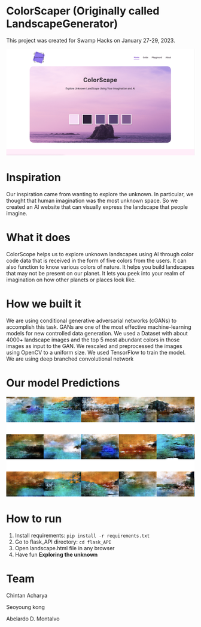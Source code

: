 # ColorScaper (Originally called LandscapeGenerator)

This project was created for Swamp Hacks on January 27-29, 2023.

![OUR UI](https://github.com/chintan-27/LandscapeGenerator/blob/main/Screenshots/2.png)

# Inspiration

Our inspiration came from wanting to explore the unknown. In particular, we thought that human imagination was the most unknown space. So we created an AI website that can visually express the landscape that people imagine.

# What it does

ColorScope helps us to explore unknown landscapes using AI through color code data that is received in the form of five colors from the users. It can also function to know various colors of nature. It helps you build landscapes that may not be present on our planet. It lets you peek into your realm of imagination on how other planets or places look like.

# How we built it

We are using conditional generative adversarial networks (cGANs) to accomplish this task. GANs are one of the most effective machine-learning models for new controlled data generation. We used a Dataset with about 4000+ landscape images and the top 5 most abundant colors in those images as input to the GAN. We rescaled and preprocessed the images using OpenCV to a uniform size. We used TensorFlow to train the model. We are using deep branched convolutional network

# Our model Predictions

![OUR UI](https://github.com/chintan-27/LandscapeGenerator/blob/main/Screenshots/1.png)

# How to run

1. Install requirements: `pip install -r requirements.txt`
2. Go to flask_API directory: `cd flask_API`
3. Open landscape.html file in any browser
4. Have fun **Exploring the unknown**

# Team

Chintan Acharya

Seoyoung kong

Abelardo D. Montalvo
